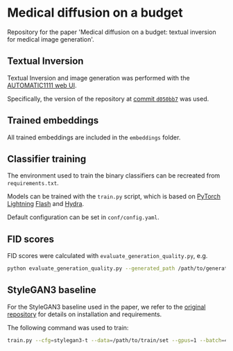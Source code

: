 # Medical diffusion on a budget

Repository for the paper 'Medical diffusion on a budget: textual inversion for medical image generation'.

## Textual Inversion

Textual Inversion and image generation was performed with the [AUTOMATIC1111 web UI](https://github.com/AUTOMATIC1111/stable-diffusion-webui).

Specifically, the version of the repository at [commit `d050bb7`](https://github.com/AUTOMATIC1111/stable-diffusion-webui/tree/d050bb78636236338440768f871a0f2bb9f277f6) was used.

## Trained embeddings

All trained embeddings are included in the `embeddings` folder.

## Classifier training

The environment used to train the binary classifiers can be recreated from `requirements.txt`.

Models can be trained with the `train.py` script, which is based on [PyTorch Lightning](https://github.com/Lightning-AI/pytorch-lightning) [Flash](https://github.com/Lightning-Universe/lightning-flash) and [Hydra](https://github.com/facebookresearch/hydra).

Default configuration can be set in `conf/config.yaml`.

## FID scores

FID scores were calculated with `evaluate_generation_quality.py`, e.g.

```sh
python evaluate_generation_quality.py --generated_path /path/to/generated/images --reference_path /path/to/reference/images
```

## StyleGAN3 baseline

For the StyleGAN3 baseline used in the paper, we refer to the
[original repository](https://github.com/NVlabs/stylegan3) for details on installation and requirements.

The following command was used to train:

```sh
train.py --cfg=stylegan3-t --data=/path/to/train/set --gpus=1 --batch=4 --gamma=8 --mirror=1 --kimg=100 --resume=https://api.ngc.nvidia.com/v2/models/nvidia/research/stylegan3/versions/1/files/stylegan3-t-afhqv2-512x512.pkl --snap=25 --tick=1 --mbstd-group 1 --metrics none
```

